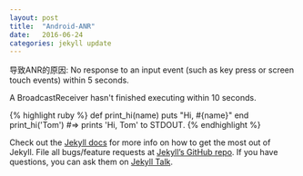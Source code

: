 ```yaml
---
layout: post
title:  "Android-ANR"
date:   2016-06-24
categories: jekyll update
---
```

导致ANR的原因:
No response to an input event (such as key press or screen touch events) within 5 seconds.

A BroadcastReceiver hasn't finished executing within 10 seconds.

{% highlight ruby %}
def print_hi(name)
  puts "Hi, #{name}"
end
print_hi('Tom')
#=> prints 'Hi, Tom' to STDOUT.
{% endhighlight %}

Check out the [Jekyll docs][jekyll-docs] for more info on how to get the most out of Jekyll. File all bugs/feature requests at [Jekyll’s GitHub repo][jekyll-gh]. If you have questions, you can ask them on [Jekyll Talk][jekyll-talk].

[jekyll-docs]: http://jekyllrb.com/docs/home
[jekyll-gh]:   https://github.com/jekyll/jekyll
[jekyll-talk]: https://talk.jekyllrb.com/
